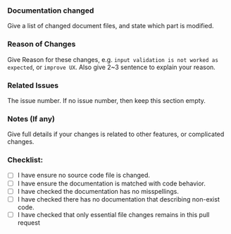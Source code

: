 ### Documentation changed

Give a list of changed document files, and state which part is modified.

### Reason of Changes

Give Reason for these changes, e.g. `input validation is not worked as expected`, or `improve UX`. Also give 2~3 sentence to explain your reason.

### Related Issues

The issue number. If no issue number, then keep this section empty.

### Notes (If any)

Give full details if your changes is related to other features, or complicated changes.

### Checklist:

-   [ ] I have ensure no source code file is changed.
-   [ ] I have ensure the documentation is matched with code behavior.
-   [ ] I have checked the documentation has no misspellings.
-   [ ] I have checked there has no documentation that describing non-exist code.
-   [ ] I have checked that only essential file changes remains in this pull request
